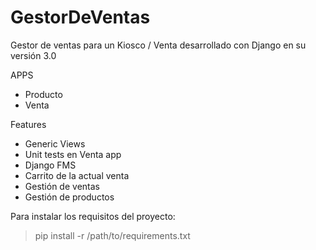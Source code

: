 # GestorDeVentas
Gestor de ventas para un Kiosco / Venta desarrollado con Django en su versión 3.0

APPS
  - Producto
  - Venta
  
Features
  - Generic Views
  - Unit tests en Venta app
  - Django FMS
  - Carrito de la actual venta
  - Gestión de ventas
  - Gestión de productos
  
Para instalar los requisitos del proyecto:
  > pip install -r /path/to/requirements.txt
